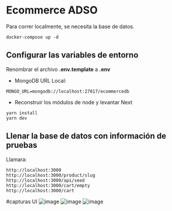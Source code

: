 # Ecommerce ADSO

Para correr localmente, se necesita la base de datos.

```
docker-compose up -d
```

## Configurar las variables de entorno

Renombrar el archivo **.env.template** a **.env**

- MongoDB URL Local:

```
MONGO_URL=mongodb://localhost:27017/ecommercedb
```

- Reconstruir los módulos de node y levantar Next

```
yarn install
yarn dev
```

## Llenar la base de datos con información de pruebas

Llamara:

```
http://localhost:3000
http://localhost:3000/product/slug
http://localhost:3000/api/seed
http://localhost:3000/cart/empty
http://localhost:3000/cart
```
#capturas UI
![image](https://github.com/DanielRubiano10/ecommerceAdso/assets/128107508/2b1b747f-518b-4ac7-8880-529bef3bff13)
![image](https://github.com/DanielRubiano10/ecommerceAdso/assets/128107508/f200c860-df3c-47e4-8109-ac3b24e4716b)
![image](https://github.com/DanielRubiano10/ecommerceAdso/assets/128107508/4f2d769c-6c0f-48ee-8961-0c6c6106a0df)




